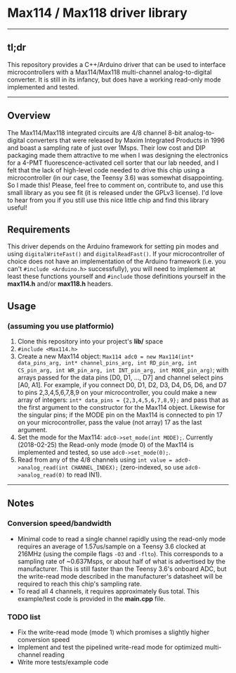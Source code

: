 # Max114 / Max118 driver library

-----

## tl;dr

This repository provides a C++/Arduino driver that can be used to interface microcontrollers with a Max114/Max118 multi-channel analog-to-digital converter. It is still in its infancy, but does have a working read-only mode implemented and tested.

-----

## Overview

The Max114/Max118 integrated circuits are 4/8 channel 8-bit analog-to-digital converters that were released by Maxim Integrated Products in 1996 and boast a sampling rate of just over 1Msps. Their low cost and DIP packaging made them attractive to me when I was designing the electronics for a 4-PMT fluorescence-activated cell sorter that our lab needed, and I felt that the lack of high-level code needed to drive this chip using a microcontroller (in our case, the Teensy 3.6) was somewhat disappointing. So I made this! Please, feel free to comment on, contribute to, and use this small library as you see fit (it is released under the GPLv3 license). I'd love to hear from you if you still use this nice little chip and find this library useful!

## Requirements

This driver depends on the Arduino framework for setting pin modes and using `digitalWriteFast()` and `digitalReadFast()`. If your microcontroller of choice does not have an implementation of the Arduino framework (i.e. you can't `#include <Arduino.h>` successfully), you will need to implement at least these functions yourself and `#include` those definitions yourself in the **max114.h** and/or **max118.h** headers. 

## Usage 
### (assuming you use platformio)

1. Clone this repository into your project's **lib/** space
2. `#include <Max114.h>`
3. Create a new Max114 object: `Max114 adc0 = new Max114(int* data_pins_arg, int* channel_pins_arg, int RD_pin_arg, int CS_pin_arg, int WR_pin_arg, int INT_pin_arg, int MODE_pin_arg)`; with arrays passed for the data pins [D0, D1, ..., D7] and channel select pins [A0, A1]. For example, if you connect D0, D1, D2, D3, D4, D5, D6, and D7 to pins 2,3,4,5,6,7,8,9 on your microcontroller, you could make a new array of integers: `int* data_pins = {2,3,4,5,6,7,8,9};` and pass that as the first argument to the constructor for the Max114 object. Likewise for the singular pins; if the MODE pin on the Max114 is connected to pin 17 on your microcontroller, pass the value (not array) 17 as the last argument.  
4. Set the mode for the Max114: `adc0->set_mode(int MODE);`. Currently (2018-02-25) the Read-only mode (mode 0) of the Max114 is implemented and tested, so use `adc0->set_mode(0);`. 
5. Read from any of the 4/8 channels using `int value = adc0->analog_read(int CHANNEL_INDEX);` (zero-indexed, so use `adc0->analog_read(0)` to read IN1).

-----

## Notes

### Conversion speed/bandwidth
* Minimal code to read a single channel rapidly using the read-only mode requires an average of 1.57us/sample on a Teensy 3.6 clocked at 216MHz (using the compile flags `-O3` and `-flto`). This corresponds to a sampling rate of ~0.637Msps, or about half of what is advertised by the manufacturer. This is still faster than the Teensy 3.6's onboard ADC, but the write-read mode described in the manufacturer's datasheet will be required to reach this chip's sampling rate.
* To read all 4 channels, it requires approximately 6us total. This example/test code is provided in the **main.cpp** file.

### TODO list 
* Fix the write-read mode (mode 1) which promises a slightly higher conversion speed
* Implement and test the pipelined write-read mode for optimized multi-channel reading
* Write more tests/example code